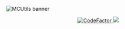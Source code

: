 ![MCUtils banner](https://user-images.githubusercontent.com/63256529/192231939-b606878c-4436-4d74-9cb6-b78ce6850240.jpg)
<div align=center>
<a href="https://www.codefactor.io/repository/github/xdec0de/mcutils"><img src="https://www.codefactor.io/repository/github/xdec0de/mcutils/badge" alt="CodeFactor"</a>
<a href="https://img.shields.io/github/workflow/status/xDec0de/MCUtils/Build%20MCUtils"><img src="https://img.shields.io/github/workflow/status/xDec0de/MCUtils/Build%20MCUtils"</a>
</div>
